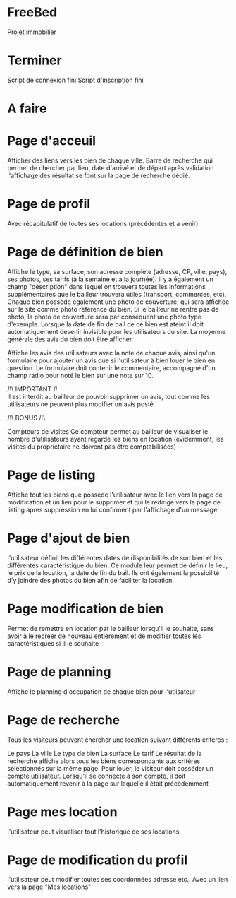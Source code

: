 FreeBed
=======

Projet immobilier

Terminer
=======

Script de connexion fini
Script d'inscription fini

A faire
=======
Page d'acceuil
 =======
 Afficher des liens vers les bien de chaque ville. Barre de recherche qui permet de chercher par lieu, date d'arrivé et de départ après validation l'affichage des résultat se font sur la page de recherche dédié.

Page de profil
=======
Avec récapitulatif de toutes ses locations (précédentes et à venir)

Page de définition de bien
=======
Affiche le type, sa surface, son adresse complète (adresse, CP, ville, pays), ses photos, ses tarifs (à la semaine et à la journée). Il y a également un champ "description" dans lequel on trouvera toutes les informations supplémentaires que le bailleur trouvera utiles (transport, commerces, etc). Chaque bien possède également une photo de couverture, qui sera affichée sur le site comme photo référence du bien. Si le bailleur ne rentre pas de photo, la photo de couverture sera par conséquent une photo type d'exemple. Lorsque la date de fin de bail de ce bien est ateint il doit automatiquement devenir invisible pour les utilisateurs du site. 
La moyenne générale des avis du bien doit être afficher

Affiche les avis des utilisateurs avec la note de chaque avis, ainsi qu'un formulaire pour ajouter un avis que si l'utilisateur à bien louer le bien en question.
Le formulaire doit contenir le commentaire, accompagné d'un champ radio pour noté le bien sur une note sur 10.

/!\ IMPORTANT /!\
Il est interdit au bailleur de pouvoir supprimer un avis, tout comme les utilisateurs ne peuvent plus modifier un avis posté

/!\ BONUS /!\

Compteurs de visites
Ce compteur permet au bailleur de visualiser le nombre d'utilisateurs ayant regardé les biens en location (évidemment, les visites du propriétaire ne doivent pas être comptabilisées)

Page de listing
=======
Affiche tout les biens que possède l'utilisateur avec le lien vers la page de modification et un lien pour le supprimer et qui le redirige vers la page de listing apres suppression en lui confirment par l'affichage d'un message

Page d'ajout de bien
=======
l'utilisateur définit les différentes dates de disponibilités de son bien et les différentes caractéristique du bien. Ce module leur permet de définir le lieu, le prix de la location, la date de fin du bail. Ils ont également la possibilité d'y joindre des photos du bien afin de faciliter la location

Page modification de bien 
=======
Permet de remettre en location par le bailleur lorsqu'il le souhaite, sans avoir à le recréer de nouveau entièrement et de modifier toutes les caractéristiques si il le souhaite

Page de planning 
=======
Affiche le planning d'occupation de chaque bien pour l'utlisateur

Page de recherche
======= 
Tous les visiteurs peuvent chercher une location suivant différents critères :

Le pays
La ville
Le type de bien
La surface
Le tarif
Le résultat de la recherche affiche alors tous les biens correspondants aux critères sélectionnés sur la même page. Pour louer, le visiteur doit posséder un compte utilisateur. Lorsqu'il se connecte à son compte, il doit automatiquement revenir à la page sur laquelle il était précédemment

Page mes location
=======
l'utilisateur peut visualiser tout l'historique de ses locations.

Page de modification du profil
=======
l'utilisateur peut modifier toutes ses coordonnées adresse etc.. Avec un lien vers la page "Mes locations"

